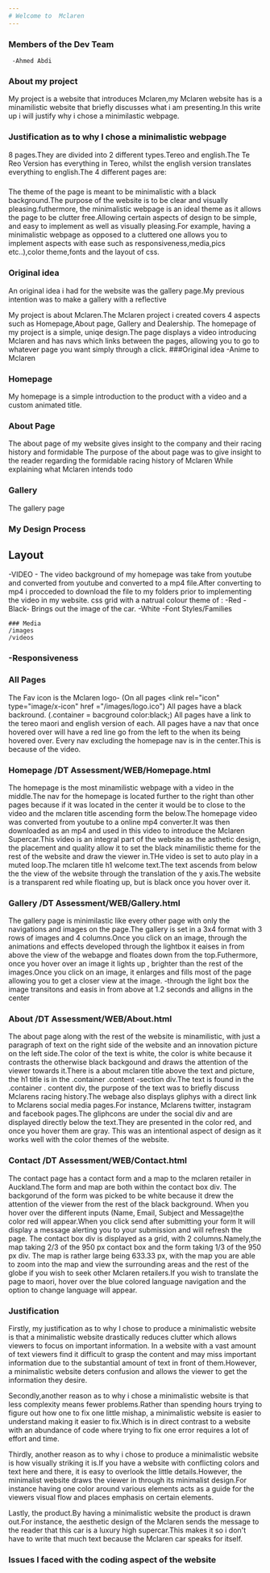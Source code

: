 ```yaml
---
# Welcome to  Mclaren
---
```


  ### Members of the Dev Team
     -Ahmed Abdi
  
  ### About my project
My project is a website that introduces Mclaren,my Mclaren website has is a minamilistic website that briefly discusses what i am presenting.In this write up
i will justify why i chose a minimilastic webpage.
 ### Justification as to why I chose a minimalistic webpage

 

8 pages.They are divided into 2 different types.Tereo and english.The Te Reo Version has everything in Tereo, whilst the english version translates everything to english.The 4 different pages are:
###
###
###
###




  The theme of the page is meant to be minimalistic with a black background.The purpose of the website is to be clear and visually pleasing.futhermore, the minimalistic webpage is an ideal theme as it allows the page to be clutter free.Allowing certain aspects of design to be simple, and easy to implement as well as visually pleasing.For example, having a minimalistic webpage as opposed to a cluttered one allows you to implement aspects with ease such as responsiveness,media,pics etc..),color theme,fonts and the layout of css.
  
 
  ### Original idea
  An original idea i had for the website was the gallery page.My previous intention was to make a gallery with a reflective
  
  
  My project is about Mclaren.The Mclaren project i created covers 4 aspects such as Homepage,About page, Gallery and Dealership.
  The homepage of my project is a simple, uniqe design.The page displays a video introducing Mclaren and has navs which links
  between the pages, allowing you to go to  whatever page you want simply through a click.
  ###Original idea -Anime to Mclaren
  ### Homepage
  My homepage is a simple introduction to the product with a video and a custom animated title.
 
   ### About Page
  The about page of my website gives insight to the company and their racing 
  history and formidable 
  The purpose of the about page was to give insight to the reader regarding the formidable racing history of Mclaren While explaining what Mclaren intends todo 
  ### Gallery
The gallery page 
  
  ### My Design Process
  ## Layout
  -VIDEO
    - The video background of my homepage was take from youtube and converted from youtube and converted to a mp4 file.After converting to mp4 i procceded to download         the file to my folders prior to implementing the video in my website.
  css grid with a natrual colour theme of :
   -Red
   -Black- Brings out the image of the car.
   -White
   -Font Styles/Families
  
    ### Media 
    /images 
    /videos
 




### -Responsiveness
  
  
 ### All Pages
 The Fav icon is the Mclaren logo- (On all pages <link rel="icon" type="image/x-icon" href ="/images/logo.ico")
 All pages have a black backround. (.container = bacground color:black;)
 All pages have a link to the tereo maori and english version of each.
 All pages have a nav that once hovered over will have a red line go from the left to the
 when its being hovered over.
 Every nav excluding the homepage nav is in the center.This is because of the video.
                   
                                                       
                                                       
   ### Homepage /DT Assessment/WEB/Homepage.html
  The homepage is the most minamilistic webpage with a video in the middle.The nav for the homepage is located further to the right than other pages because if   it was located in the center it would be to close to the video and the mclaren title ascending form the below.The homepage video was converted from youtube    to a online mp4 converter.It was then downloaded as an mp4 and used in this video to introduce the Mclaren Supercar.This video is an integral part of the        website as the asthetic design, the placement and quality allow it to set the black minamilistic theme for the rest of the website and draw the viewer in.THe video is set to auto play in a muted loop.The mclaren title h1 welcome text.The text ascends from below the the view of the website through the translation of the y axis.The website is a transparent red while floating up, but is black once you hover over it.
  


  ### Gallery /DT Assessment/WEB/Gallery.html
   The gallery page is minimilastic like every other page with only the navigations and images on the page.The gallery is set in a 3x4
   format with 3 rows of images and 4 columns.Once you click on an image, through the animations and effects developed through the lightbox it eaises in  from
  above the view of the webapge and floates down from the top.Futhermore, once you hover over an image it lights up , brighter than the rest of the images.Once 
    you click on an image, it enlarges and fills most of the page allowing you to get a closer view at the image.
                                                       -through the light box the image transitons and easis in from above at 1.2 seconds and alligns in the center
 
 
 ### About   /DT Assessment/WEB/About.html
 The about page along with the rest of the website is minamilistic, with just a paragraph of text on the right side of the website and an innovation picture on
 the left side.The color of the text is white, the color is white because it contrasts the otherwise black backgound and draws the attention of the viewer
  towards it.There is a about mclaren title above the text and picture, the h1 title is in the .container .content -section div.The text is found in the .container . content div, the purpose of the text was to briefly discuss Mclarens racing history.The webage also displays gliphys with a direct link to Mclarens social media pages.For instance, Mclarens twitter, instagram and facebook pages.The gliphcons are under the social div and are displayed directly below the text.They are presented in the color red, and once you hover them are gray. This was an intentional aspect of design as it works well with the color themes of the website.
 
 ### Contact /DT Assessment/WEB/Contact.html
  The contact page has a contact form and a map to the mclaren retailer in Auckland.The form and map are both within the contact box div.
   The backgorund of the form was picked to be white because it drew the attention of the viewer from the rest of the black background.
   When you hover over the different inputs (Name, Email, Subject and Message)the color red will appear.When you click send after submitting your form 
   It will display a message alerting you to your submission and will refresh the page.
  The contact box div is displayed as a grid, with 2 columns.Namely,the map taking 2/3 of the 950 px contact box and the form taking 1/3 of the 950 px div.
  The map is rather large being 633.33 px, with the map you are able to zoom into the map and view the surrounding areas and the rest of the globe if you wish     to seek other Mclaren retailers.If you wish to translate the page to maori, hover over the blue colored language navigation and the option to change language will appear.
  
  
 ### Justification
 Firstly, my justification as to why I chose to produce a minimalistic website is that a minimalistic website drastically reduces clutter which allows viewers to focus on important information. In a website with a vast amount of text viewers find it difficult to grasp the content and may miss important information due to the substantial amount of text in front of them.However, a minimalistic website deters confusion and allows the viewer to get the information they desire.
 
Secondly,another reason as to why i chose a minimalistic website is that less complexity means fewer problems.Rather than spending hours trying to figure out how one to fix one little mishap, a minimalistic website is easier to understand making it easier to fix.Which is in direct contrast to a website with an abundance of code where trying to fix one error requires a lot of effort and time.
 
Thirdly, another reason as to why i chose to produce a minimalistic website is how visually striking it is.If you have a website with conflicting colors and text here and there, it is easy to overlook the little details.However, the minimalist website draws the viewer in through its minimalist design.For instance having one color around various elements acts as a guide for the viewers visual flow and places emphasis on certain elements.

 Lastly, the product.By having a minimalistic website the product is drawn out.For instance, the aesthetic design of the Mclaren sends the message to the reader that this car is a luxury high supercar.This makes it so i don't have to write that much text because the Mclaren car speaks for itself.

### Issues I faced with the coding aspect of the website
  
  
  
  
  

  
